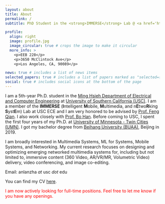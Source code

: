 ```yaml
---
layout: about
title: About
permalink: /
subtitle: PhD Student in the <strong>IMMERSE</strong> Lab @ <a href='https://minghsiehece.usc.edu/'>USC ECE</a>. 

profile:
  align: right
  image: profile.jpg
  image_circular: true # crops the image to make it circular
  more_info: >
    <p>EEB 228</p>
    <p>3650 McClintock Ave</p>
    <p>Los Angeles, CA, 90089</p>

news: true # includes a list of news items
selected_papers: true # includes a list of papers marked as "selected={true}"
social: true # includes social icons at the bottom of the page
---
```


I am a 5th-year Ph.D. student in the [Ming Hsieh Department of Electrical and Computer Engineering](https://minghsiehece.usc.edu/) at [University of Southern California (USC)](https://www.usc.edu/). I am a member of the **IMMERSE** (**I**ntelligent **M**obile, **M**ultimedia, and n**E**two**R**king **S**yst**E**m) Lab at USC ECE and I am very honored to be advised by [Prof. Feng Qian](https://feng-qian.github.io/). I also work closely with [Prof. Bo Han](https://cs.gmu.edu/~bohan/). Before coming to USC, I spent the first four years of my Ph.D. at [University of Minnesota - Twin Cities (UMN)](https://twin-cities.umn.edu/). I got my bachelor degree from [Beihang University (BUAA)](https://ev.buaa.edu.cn/), Beijing in 2019.

I am broadly interested in Multimedia Systems, ML for Systems, Mobile Systems, and Networking. My current research focuses on designing and optimizing emerging networked multimedia systems for, including but not limited to, immersive content (360 Video, AR/VR/MR, Volumetric Video) delivery, video conferencing, and image co-editing. 

Email: anlanzha *at* usc *dot* edu

You can find my CV [here](https://zhan6841.github.io/assets/pdf/Anlan_Zhang_CV.pdf). 

<span style="color:red"> I am now actively looking for full-time positions. Feel free to let me know if you have any openings. </span>

<!-- Write your biography here. Tell the world about yourself. Link to your favorite [subreddit](http://reddit.com). You can put a picture in, too. The code is already in, just name your picture `prof_pic.jpg` and put it in the `img/` folder.

Put your address / P.O. box / other info right below your picture. You can also disable any of these elements by editing `profile` property of the YAML header of your `_pages/about.md`. Edit `_bibliography/papers.bib` and Jekyll will render your [publications page](/al-folio/publications/) automatically.

Link to your social media connections, too. This theme is set up to use [Font Awesome icons](https://fontawesome.com/) and [Academicons](https://jpswalsh.github.io/academicons/), like the ones below. Add your Facebook, Twitter, LinkedIn, Google Scholar, or just disable all of them. -->
